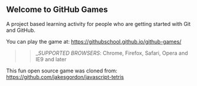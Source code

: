 ## Welcome to GitHub Games

A project based learning activity for people who are getting started with Git and GitHub.

You can play the game at: https://githubschool.github.io/github-games/

>> _*SUPPORTED BROWSERS*: Chrome, Firefox, Safari, Opera and IE9 and later

This fun open source game was cloned from: https://github.com/jakesgordon/javascript-tetris
